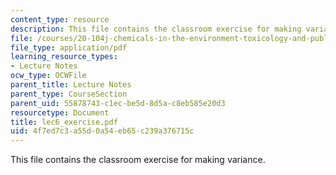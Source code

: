 ```yaml
---
content_type: resource
description: This file contains the classroom exercise for making variance.
file: /courses/20-104j-chemicals-in-the-environment-toxicology-and-public-health-be-104j-spring-2005/4f7ed7c3a55d0a54eb65c239a376715c_lec6_exercise.pdf
file_type: application/pdf
learning_resource_types:
- Lecture Notes
ocw_type: OCWFile
parent_title: Lecture Notes
parent_type: CourseSection
parent_uid: 55878743-c1ec-be5d-8d5a-c8eb585e20d3
resourcetype: Document
title: lec6_exercise.pdf
uid: 4f7ed7c3-a55d-0a54-eb65-c239a376715c
---
```

This file contains the classroom exercise for making variance.


